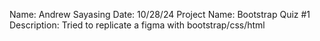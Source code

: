 Name: Andrew Sayasing
Date: 10/28/24
Project Name: Bootstrap Quiz #1
Description: Tried to replicate a figma with bootstrap/css/html
